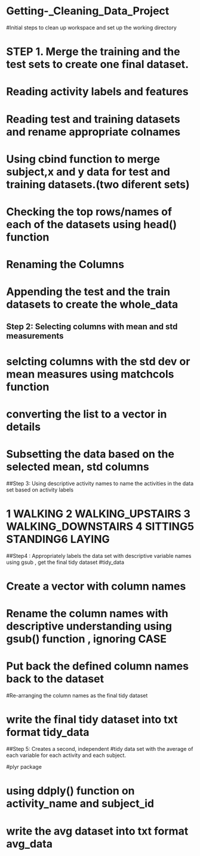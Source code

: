 # Getting-_Cleaning_Data_Project

#Initial steps to clean up workspace and set up the working directory

# STEP 1. Merge the training and the test sets to create one final dataset.

# Reading activity labels and features 
# Reading test and training datasets and rename appropriate colnames 

# Using cbind function to merge subject,x and y data for test and training datasets.(two diferent sets)

# Checking the top rows/names of each of the datasets using head() function 

# Renaming the Columns


# Appending the test and the train datasets to create the whole_data 



## Step 2: Selecting columns with mean and std measurements
# selcting columns with the std dev or mean measures using matchcols function 

# converting the list to a vector in details
# Subsetting the data based on the selected mean, std columns



##Step 3: Using descriptive activity names to name the activities in the data set based on activity labels
# 1 WALKING 2 WALKING_UPSTAIRS 3 WALKING_DOWNSTAIRS 4 SITTING5 STANDING6 LAYING

##Step4 : Appropriately labels the data set with descriptive variable names using gsub , get the final tidy dataset
#tidy_data

# Create a vector with column names 
# Rename the column names with descriptive understanding using gsub() function , ignoring CASE
# Put back the defined column names back to the dataset
  
#Re-arranging the column names as the final tidy dataset
# write the final tidy dataset into txt format tidy_data


##Step 5: Creates a second, independent 
   #tidy data set with the average of each variable for each activity and each subject.

#plyr package
# using ddply() function on activity_name and subject_id


# write the avg dataset into txt format avg_data
